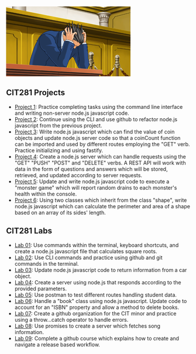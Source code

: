 

![head in hands](Phoenix_in_despair.png)

## CIT281 Projects
- [Project 1](https://lizz02.github.io/cit281-p1): Practice completing tasks using the command line interface and writing non-server node.js javascript code.
- [Project 2](https://lizz02.github.io/cit281-p2): Continue using the CLI and use github to refactor node.js javascript from the previous project. 
- [Project 3](https://lizz02.github.io/cit281-p3): Write node.js javascript which can find the value of coin objects and update node.js server code so that a coinCount function can be imported and used by different routes employing the "GET" verb. Practice initializing and using fastify.
- [Project 4](https://lizz02.github.io/cit281-p4): Create a node.js server which can handle requests using the "GET" "PUSH" "POST" and "DELETE" verbs. A REST API will work with data in the form of questions and answers which will be stored, retrieved, and updated according to server requests.
- [Project 5](https://lizz02.github.io/cit281-p5): Update and write node.js javascript code to execute a "monster game" which will report random drains to each monster's health within the console.
- [Project 6](https://lizz02.github.io/cit281-p6): Using two classes which inherit from the class "shape", write node.js javascript which can calculate the perimeter and area of a shape based on an array of its sides' length.

## CIT281 Labs
- [Lab 01](https://lizz02.github.io/cit281-lab01): Use commands within the terminal, keyboard shortcuts, and create a node.js javascript file that calculates square roots.  
- [Lab 02](https://lizz02.github.io/cit281-lab02): Use CLI commands and practice using github and git commands in the terminal.
- [Lab 03](https://lizz02.github.io/cit281-lab03): Update node.js javascript code to return information from a car object.
- [Lab 04](https://lizz02.github.io/cit281-lab04): Create a server using node.js that responds according to the provided parameters.
- [Lab 05](https://lizz02.github.io/cit281-lab05): Use postman to test different routes handling student data.
- [Lab 06](https://lizz02.github.io/cit281-lab06): Handle a "book" class using node.js javascript. Update code to account for an "ISBN" property and allow a method to delete books.
- [Lab 07](https://lizz02.github.io/cit281-lab07): Create a github organization for the CIT minor and practice using a throw...catch operator to handle errors. 
- [Lab 08](https://lizz02.github.io/cit281-lab08): Use promises to create a server which fetches song information.
- [Lab 09](https://lizz02.github.io/cit281-lab09): Complete a github course which explains how to create and navigate a release based workflow. 
